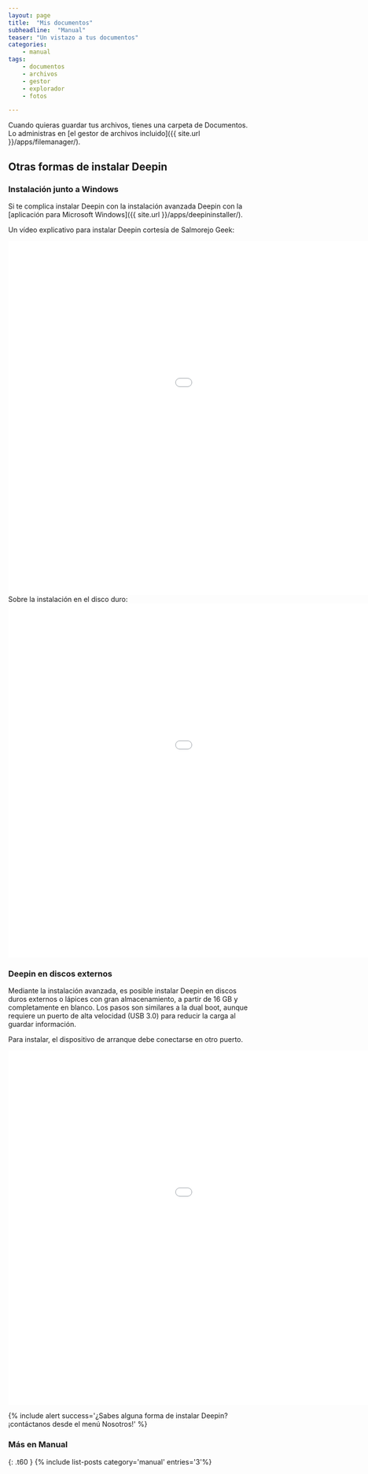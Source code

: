 ```yaml
---
layout: page
title:  "Mis documentos"
subheadline:  "Manual"
teaser: "Un vistazo a tus documentos"
categories:
    - manual
tags:
    - documentos
    - archivos
    - gestor
    - explorador
    - fotos

---
```

Cuando quieras guardar tus archivos, tienes una carpeta de Documentos. Lo administras en [el gestor de archivos incluido]({{ site.url }}/apps/filemanager/).

## Otras formas de instalar Deepin

### Instalación junto a Windows

Si te complica instalar Deepin con la instalación avanzada Deepin con la [aplicación para Microsoft Windows]({{ site.url }}/apps/deepininstaller/).

Un vídeo explicativo para instalar Deepin cortesía de Salmorejo Geek:
<div class="flex-video">
        <iframe width="1280" height="720" src="//www.youtube.com/embed/A_VM9XSBaus" frameborder="0" allowfullscreen></iframe>
</div>
Sobre la instalación en el disco duro:
<div class="flex-video">
        <iframe width="1280" height="720" src="//www.youtube.com/embed/-oswVXK8Vs0" frameborder="0" allowfullscreen></iframe>
</div>

### Deepin en discos externos

Mediante la instalación avanzada, es posible instalar Deepin en discos duros externos o lápices con gran almacenamiento, a partir de 16 GB y completamente en blanco. Los pasos son similares a la dual boot, aunque requiere un puerto de alta velocidad (USB 3.0) para reducir la carga al guardar información.

Para instalar, el dispositivo de arranque debe conectarse en otro puerto.

<div class="flex-video">
        <iframe width="1280" height="720" src="//www.youtube.com/embed/Ud9aW_L67mQ" frameborder="0" allowfullscreen></iframe>
</div>

{% include alert success='¿Sabes alguna forma de instalar Deepin? ¡contáctanos desde el menú Nosotros!' %}

### Más en Manual
{: .t60 }
{% include list-posts category='manual' entries='3'%}
